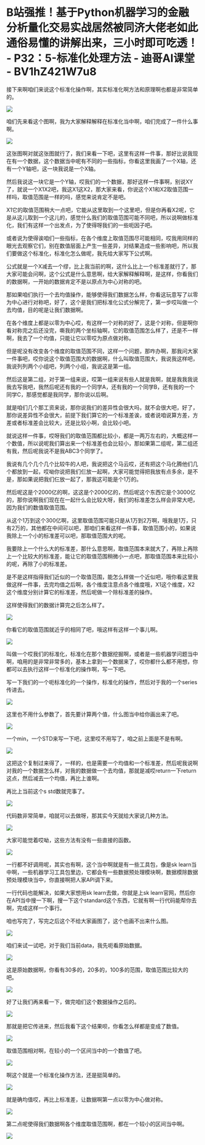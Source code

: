# B站强推！基于Python机器学习的金融分析量化交易实战居然被同济大佬老如此通俗易懂的讲解出来，三小时即可吃透！ - P32：5-标准化处理方法 - 迪哥AI课堂 - BV1hZ421W7u8

接下来啊咱们来说这个标准化操作啊，其实标准化啊方法和原理啊也都是非常简单的。

![](img/789d28b09a48a849ef183f20fff6b09f_1.png)

咱们先来看这个图啊，我为大家解释解释在标准化当中啊，咱们完成了一件什么事啊。

![](img/789d28b09a48a849ef183f20fff6b09f_3.png)

这张图啊对就这张图就行了，我们来看一下吧，这里有这样一件事，那好比说我现在有一个数据，这个数据当中呢有不同的一些指标，你看这里我画了一个X轴，还有一个Y轴吧，这一块我说是一个X轴。

然后我说这一块它是一个Y轴，哎我们的一个数据，那好这样一件事啊，别说XY了，就说一个X1X2吧，我这X1这X2，那大家来看，你说这个X1和X2取值范围一样吗，取值范围是一样的吗，感觉来说肯定不是吧。

X1它的取值范围稍大一点吧，它能从这里取到一个这里吧，但是你再看X2呢，它是从这儿取到一个这儿的，感觉什么我们的取值范围可能不同吧，所以说啊做标准化，我们有这样一个出发点，为了使得呀我们的一些呃因子吧。

或者说为使得诶咱们一些指标，在各个维度上取值范围尽可能相同，哎我用同样的眼光去观察它们，别在数值层面上产生一些差异，对结果造成一些影响吧，所以我们要做这个标准化，标准化怎么做呢，我先给大家写下公式啊。

公式就是一个X减去一个缪，比上我当前的啊，这什么比上一个标准差就行了，那大家可能会问啊，这个公式是什么意思啊，给大家解释解释啊，是这样，你看我们的数据啊，一开始的数据肯定不是以原点为中心对称的吧。

那如果咱们执行一个去均值操作，能够使得我们数据怎么样，你看这玩意写了以零为中心进行对称吧，好了，这个是我们把标准化公式分解完了，第一步哎叫做一个去均值，目的呢是让我们数据啊。

在各个维度上都是以零为中心哎，有这样一个对称的好了，这是个对称，但是啊你看对称完之后还没完，嘶我的两个坐标轴啊，它的取值范围怎么样了，还是不一样啊，我去了一个均值，只能让它以零哎为原点做对称。

但是呢没有改变各个维度的取值范围不同，这样一个问题，那咋办啊，那我问大家一件事吧，哎你说这个取值范围大的数据啊，什么叫取值范围大，我说我这样吧，我说列列两个小组吧，列两个小组，我说这是第一组。

然后这是第二组，对于第一组来说，哎第一组来说有些人就是我啊，就是我我我说我去写我吧，我然后呢还有我的一个同学A，还有我的一个同学B，还有我的一个同学C，那感觉都是我同学，那你说以后啊。

就是咱们几个那工资来说，那你说我们的差异性会很大吗，就不会很大吧，好了，那你说差异性不会很大，前提下我们算它的一个标准差诶，或者说咱说算方差，方差或者标准差会比较大，还是比较小啊，会比较小吧。

就说这样一件事，哎呀我们的取值范围都比较小，都是一两万左右的，大概这样一个数值，所以说呢我们算出来一个标准差也会比较小，那如果第二组呢，第二组还有我，然后呢我说不是我ABC3个同学了。

我说有几个几个几个比较牛的人吧，我说把这个马云哎，还有把这个马化腾他们几个都放到一起，哎呦你说把我们仨放一起啊，大家可能觉得把我放有点多余，是不是，那如果说把我们仨放一起了，那我这可能是个1万的。

然后呢这是个2000亿的啊，这这是个2000亿的，然后呢这个东西它是个3000亿的，那你说啊我们现在在一起什么会比较大呀，我们的标准差怎么样会非常大吧，因为我们的数值取值范围。

从这个1万到这个300亿啊，这里取值范围可能只是从1万到2万啊，哦我是1万，只有2万的，其他都在中间可以吧，那咱们来看这样一件事，取值范围小的，如果说我除上一个小的标准差可以吧，那取值范围大的呢。

我要除上一个什么大的标准差，那什么意思啊，取值范围本来就大了，再除上再除上一个比较大的标准差，能让它的取值范围稍微小一点吧，那取值范围本来比较小的呢，再除了小的标准差。

是不是这样指得我们近似的一个取值范围，能怎么样做一个近似吧，哦你看这里我做这样一件事，去完均值之后啊，各个维度注意点各个维度哦，X1这个维度，X2这个维度分别计算它的标准差，然后呢做一个除标准差的操作。

这样使得我们的数据计算完之后怎么样了。

![](img/789d28b09a48a849ef183f20fff6b09f_5.png)

你看它的取值范围就近乎的相同了吧，哦这样有这样一个事儿啊。

![](img/789d28b09a48a849ef183f20fff6b09f_7.png)

叫做一个哎我们的标准化，标准化在那个数据挖掘啊，或者是一些机器学问题当中啊，咱用的是非常非常多的，基本上拿到一个数据来了，哎你都什么都不用想，你都可以去执行这样一个标准化的操作啊，写一下吧。

写一下我们的一个呃标准化的一个操作，标准化的操作，然后对于我的一个series传进去。

![](img/789d28b09a48a849ef183f20fff6b09f_9.png)

这里也不用什么参数了，首先要计算两个值，什么图当中给你画出来了吧。

![](img/789d28b09a48a849ef183f20fff6b09f_11.png)

一个min，一个STD来写一下吧，这里哎不用写了，咱之前上面是不是有啊。

![](img/789d28b09a48a849ef183f20fff6b09f_13.png)

这把这个复制过来得了，一样的，也是需要一个均值和一个标准差，然后呢我说啊对我的一个数据怎么样，对我的数据做一个去均值，那就是减哎return一下return这点，然后减去一个均值，再比上谁啊。

再比上当前这个s std数就完事了。

![](img/789d28b09a48a849ef183f20fff6b09f_15.png)

代码数非常简单，咱就可以去做呀，那其实今天就给大家说几种方法。

![](img/789d28b09a48a849ef183f20fff6b09f_17.png)

大家可能觉着哎呦，这些方法有没有一些直接的函数。

![](img/789d28b09a48a849ef183f20fff6b09f_19.png)

一行都不好调用呢，其实也有啊，这个当中啊就是有一些工具包，像是sk learn当中啊，一些机器学习工具包里边，它都会有一些数据预处理模块啊，数据模除数据预处理模块当中，你直接啊把人家API调下来。

一行代码也能解决，如果大家想用sk learn去做，你就是上sk learn官网，然后你在API当中搜一下啊，搜一下这个standard这个东西，它就有啊一行代码能帮你去啊，完成这样一个事行。

咱也写完了，写完之后这个不给大家画图了，这个也画不出来什么图。

![](img/789d28b09a48a849ef183f20fff6b09f_21.png)

咱们来试一试吧，对于我们当前data，我先呃看原始数据。

![](img/789d28b09a48a849ef183f20fff6b09f_23.png)

这是原始数据啊，你看有30多的，20多的，100多的范围，取值范围比较大的吧。

![](img/789d28b09a48a849ef183f20fff6b09f_25.png)

好了让我们再来看一下，做完咱们这个数据操作之后的。

![](img/789d28b09a48a849ef183f20fff6b09f_27.png)

那就是把它传进来，然后我看下这个结果呗，你看怎么样都是变成了数值。

![](img/789d28b09a48a849ef183f20fff6b09f_29.png)

取值范围相对啊，在较小的一个区间当中的一个数值了吧。

![](img/789d28b09a48a849ef183f20fff6b09f_31.png)

啊这个就是一个标准化操作方法，还是挺简单的。

![](img/789d28b09a48a849ef183f20fff6b09f_33.png)

就是确均值哎，再比上标准差，让数据啊第一点以零为中心做对称。

![](img/789d28b09a48a849ef183f20fff6b09f_35.png)

第二点呢使得我们数据啊各个维度取值范围啊，都在一个较小的区间当中啊。

![](img/789d28b09a48a849ef183f20fff6b09f_37.png)